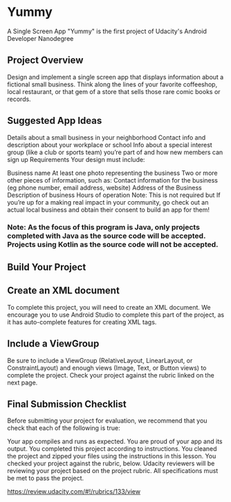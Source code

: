 # Yummy
A Single Screen App "Yummy" is the first project of Udacity's Android Developer Nanodegree

## Project Overview
Design and implement a single screen app that displays information about a fictional small business. Think along the lines of your favorite coffeeshop, local restaurant, or that gem of a store that sells those rare comic books or records.

## Suggested App Ideas
Details about a small business in your neighborhood
Contact info and description about your workplace or school
Info about a special interest group (like a club or sports team) you’re part of and how new members can sign up
Requirements
Your design must include:

Business name
At least one photo representing the business
Two or more other pieces of information, such as:
Contact information for the business (eg phone number, email address, website)
Address of the Business
Description of business
Hours of operation
Note: This is not required but If you’re up for a making real impact in your community, go check out an actual local business and obtain their consent to build an app for them!

### Note: As the focus of this program is Java, only projects completed with Java as the source code will be accepted. Projects using Kotlin as the source code will not be accepted.

## Build Your Project
## Create an XML document
To complete this project, you will need to create an XML document. We encourage you to use Android Studio to complete this part of the project, as it has auto-complete features for creating XML tags.

## Include a ViewGroup
Be sure to include a ViewGroup (RelativeLayout, LinearLayout, or ConstraintLayout) and enough views (Image, Text, or Button views) to complete the project. Check your project against the rubric linked on the next page.

 ## Final Submission Checklist
Before submitting your project for evaluation, we recommend that you check that each of the following is true:

Your app compiles and runs as expected.
You are proud of your app and its output.
You completed this project according to instructions.
You cleaned the project and zipped your files using the instructions in this lesson.
You checked your project against the rubric, below.
Udacity reviewers will be reviewing your project based on the project rubric. All specifications must be met to pass the project.

https://review.udacity.com/#!/rubrics/133/view
